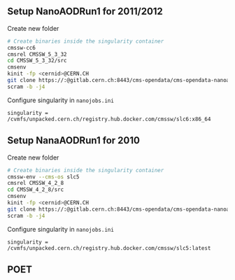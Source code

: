 ## Setup NanoAODRun1 for 2011/2012

Create new folder
```bash
# Create binaries inside the singularity container
cmssw-cc6
cmsrel CMSSW_5_3_32
cd CMSSW_5_3_32/src
cmsenv
kinit -fp <cernid>@CERN.CH
git clone https://:@gitlab.cern.ch:8443/cms-opendata/cms-opendata-nanoaodplus/nanoaodplus_v1.git NanoAOD/NanoAnalyzer
scram -b -j4
```

Configure singularity in ```nanojobs.ini```
```
singularity = /cvmfs/unpacked.cern.ch/registry.hub.docker.com/cmssw/slc6:x86_64
```


## Setup NanaAODRun1 for 2010

Create new folder
```bash
# Create binaries inside the singularity container
cmssw-env --cms-os slc5
cmsrel CMSSW_4_2_8
cd CMSSW_4_2_8/src
cmsenv
kinit -fp <cernid>@CERN.CH
git clone https://:@gitlab.cern.ch:8443/cms-opendata/cms-opendata-nanoaodplus/nanoaodplus_v1.git NanoAOD/NanoAnalyzer
scram -b -j4
```

Configure singularity in ```nanojobs.ini```
```
singularity = /cvmfs/unpacked.cern.ch/registry.hub.docker.com/cmssw/slc5:latest
```

## POET

```bash
```

